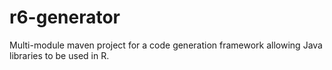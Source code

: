 # r6-generator
Multi-module maven project for a code generation framework allowing Java libraries to be used in R.
